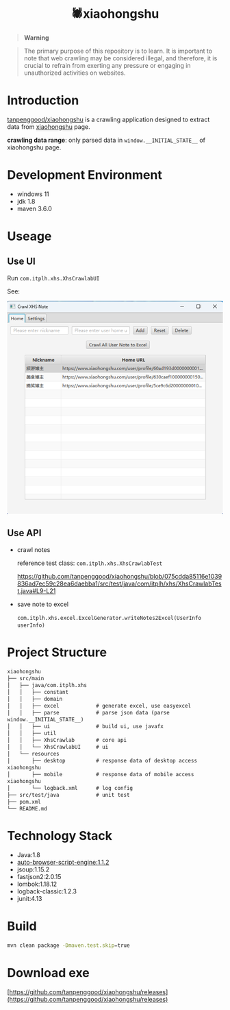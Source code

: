 <div align="center">

<h1 align="center">
🕷️xiaohongshu
</h1>

</div>

> **Warning**

> The primary purpose of this repository is to learn. It is important to note that web crawling may
> be considered illegal, and therefore, it is crucial to refrain from exerting any pressure or engaging in unauthorized
> activities on websites.


# Introduction

[tanpenggood/xiaohongshu](https://github.com/tanpenggood/xiaohongshu) is a crawling application designed to extract data from [xiaohongshu](https://www.xiaohongshu.com/explore) page.

**crawling data range**: only parsed data in `window.__INITIAL_STATE__` of xiaohongshu page.

# Development Environment

- windows 11
- jdk 1.8
- maven 3.6.0

# Useage

## Use UI

Run `com.itplh.xhs.XhsCrawlabUI`

See:

![home.png](home.png)

## Use API

- crawl notes

  reference test class: `com.itplh.xhs.XhsCrawlabTest`
  
  https://github.com/tanpenggood/xiaohongshu/blob/075cdda85116e1039836ad7ec59c28ea6daebba1/src/test/java/com/itplh/xhs/XhsCrawlabTest.java#L9-L21

- save note to excel

  `com.itplh.xhs.excel.ExcelGenerator.writeNotes2Excel(UserInfo userInfo)`

# Project Structure

```
xiaohongshu
├── src/main
│   ├── java/com.itplh.xhs       
│   │   ├── constant
│   │   ├── domain
│   │   ├── excel            # generate excel, use easyexcel
│   │   ├── parse            # parse json data (parse window.__INITIAL_STATE__)
│   │   ├── ui               # build ui, use javafx    
│   │   ├── util               
│   │   ├── XhsCrawlab       # core api   
│   │   └── XhsCrawlabUI     # ui
│   └── resources
│       ├── desktop          # response data of desktop access xiaohongshu
│       ├── mobile           # response data of mobile access xiaohongshu
│       └── logback.xml      # log config
├── src/test/java            # unit test
├── pom.xml
└── README.md
```

# Technology Stack

- Java:1.8
- [auto-browser-script-engine:1.1.2](https://github.com/tanpenggood/auto-browser-script-engine)
- jsoup:1.15.2
- fastjson2:2.0.15
- lombok:1.18.12
- logback-classic:1.2.3
- junit:4.13

# Build

```bash
mvn clean package -Dmaven.test.skip=true
```

# Download exe

[https://github.com/tanpenggood/xiaohongshu/releases](https://github.com/tanpenggood/xiaohongshu/releases)
